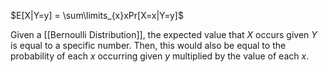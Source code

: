$E[X|Y=y] = \sum\limits_{x}xPr[X=x|Y=y]$

Given a [[Bernoulli Distribution]], the expected value that $X$ occurs given $Y$ is equal to a specific number.
Then, this would also be equal to the probability of each $x$ occurring given $y$ multiplied by the value of each $x$.